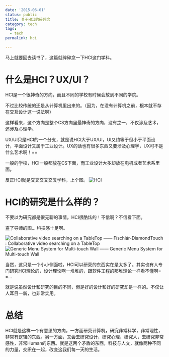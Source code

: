 ```yaml
---
date: '2015-06-01'
status: public
title: 关于HCI的碎碎念
category: tech
tags:
  - tech
permalink: hci

---
```


马上就要回去读书了，这篇就碎碎念一下HCI这门学科。

# 什么是HCI？UX/UI？

HCI是一个很神奇的方向，而且不同的学校有时候会放到不同的学院。

不过比较传统的还是从计算机里出来的。（因为，在没有计算机之前，根本就不存在交互设计这一说法啊）

这样看来，这个方向是整个CS方向里最神奇的方向，没有之一，不仅涉及艺术，还涉及心理学。

UX/UI只是HCI的一个分支，就是说HCI大于UX/UI，UI又约等于但小于平面设计，平面设计又属于工业设计。UX的话也有很多东西又要涉及心理学，UX可不是什么艺术啊！==

一般的学校，HCI一般都放在CS下面，而工业设计大多却放在电机或者艺术系里面。

反正HCI就是交叉交叉交叉学科，上个图。
![HCI](/images/fe270d57365902f02fe8729b10e298b0_b.jpg "HCI")

# HCI的研究是什么样的？

不要以为研究都是很无聊的事情。HCI很酷炫的！不信啊？不信看下面。

盗了导师的图... 科技感十足啊。

![Collaborative video searching on a TableTop](/images/84f10b67d440db062d93894ad3f6daf3_b.jpg "Collaborative video searching on a TableTop")
—— Físchlár-DiamondTouch : Collaborative video searching on a TableTop
![Generic Menu System for Multi-touch Wall](/images/50754e12c4a3f1acfd4171e5fb74f104_b.jpg "Generic Menu System for Multi-touch Wall")
—— Generic Menu System for Multi-touch Wall

当然，这只是一个小小侧面啦，HCI可以研究的东西实在是太多了。其实也有人专门研究HCI理论的，设计理论啊一堆堆的，跟软件工程的那堆理论一样看不懂啊= =...

就是说虽然设计和研究的目的不同，但是好的设计和好的研究却是一样的。不仅让人耳目一新，也非常实用。

# 总结

HCI就是这样一个有意思的方向，一方面研究计算机，研究非常科学，非常理性，非常有逻辑的东西。另一方面，又会去研究设计，研究心理，研究人，去研究非常感性，非常Human的东西。就是这两个矛盾的东西，科技与人文，就像两种不同的力量，交织在一起，改变这我们每一天的生活。

